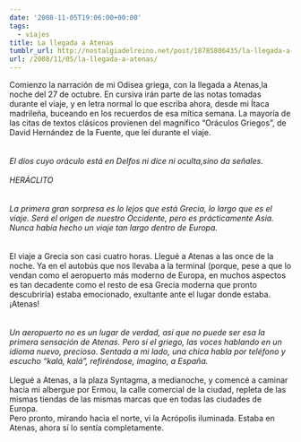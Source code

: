 ```yaml
---
date: '2008-11-05T19:06:00+00:00'
tags:
  - viajes
title: La llegada a Atenas
tumblr_url: http://nostalgiadelreino.net/post/18785806435/la-llegada-a-atenas
url: /2008/11/05/la-llegada-a-atenas/
---
```


<p>Comienzo la narración de mi Odisea griega, con la llegada a Atenas,la noche del 27 de octubre. En cursiva irán parte de las notas tomadas durante el viaje, y en letra normal lo que escriba ahora, desde mi Ítaca madrileña, buceando en los recuerdos de esa mítica semana. La mayoría de las citas de textos clásicos provienen del magnífico &ldquo;Oráculos Griegos&rdquo;, de David Hernández de la Fuente, que leí durante el viaje.<br/><br/><br/><em>El dios cuyo oráculo está en Delfos ni dice ni oculta,sino da señales.<br/><br/>HERÁCLITO<br/><br/><br/>La primera gran sorpresa es lo lejos que está Grecia, lo largo que es el viaje. Será el origen de nuestro Occidente, pero es prácticamente Asia.<br/>Nunca había hecho un viaje tan largo dentro de Europa.</em><br/><br/><br/>El viaje a Grecia son casi cuatro horas. Llegué a Atenas a las once de la noche. Ya en el autobús que nos llevaba a la terminal (porque, pese a que lo vendan como el aeropuerto más moderno de Europa, en muchos aspectos es tan decadente como el resto de esa Grecia moderna que pronto descubriría) estaba emocionado, exultante ante el lugar donde estaba. ¡Atenas!<br/><br/><br/><em>Un aeropuerto no es un lugar de verdad, así que no puede ser esa la primera sensación de Atenas. Pero sí el griego, las voces hablando en un idioma nuevo, precioso. Sentada a mi lado, una chica habla por teléfono y escucho &ldquo;kalá, kalá&rdquo;, refiréndose, imagino, a España.</em><br/><br/>Llegué a Atenas, a la plaza Syntagma, a medianoche, y comencé a caminar hacia mi albergue por Ermou, la calle comercial de la ciudad, repleta de las mismas tiendas de las mismas marcas que en todas las ciudades de Europa.<br/>Pero pronto, mirando hacia el norte, vi la Acrópolis iluminada. Estaba en Atenas, ahora sí lo sentía completamente.</p><div class="blogger-post-footer"><img width="1" height="1" src="https://blogger.googleusercontent.com/tracker/1180118427259117074-2696416463712905991?l=nostalgiadelreino.blogspot.com" alt=""/></div>